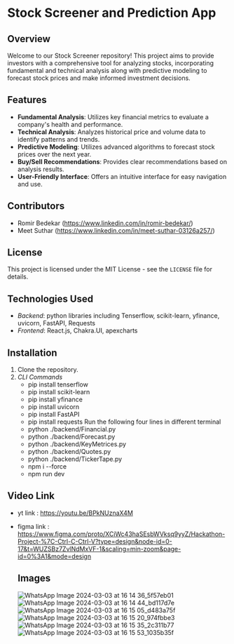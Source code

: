 # Stock Screener and Prediction App


## Overview

Welcome to our Stock Screener repository! This project aims to provide investors with a comprehensive tool for analyzing stocks, incorporating fundamental and technical analysis along with predictive modeling to forecast stock prices and make informed investment decisions.

## Features

- **Fundamental Analysis**: Utilizes key financial metrics to evaluate a company's health and performance.
- **Technical Analysis**: Analyzes historical price and volume data to identify patterns and trends.
- **Predictive Modeling**: Utilizes advanced algorithms to forecast stock prices over the next year.
- **Buy/Sell Recommendations**: Provides clear recommendations based on analysis results.
- **User-Friendly Interface**: Offers an intuitive interface for easy navigation and use.

## Contributors

- Romir Bedekar (https://www.linkedin.com/in/romir-bedekar/)
- Meet Suthar (https://www.linkedin.com/in/meet-suthar-03126a257/)

## License

This project is licensed under the MIT License - see the `LICENSE` file for details.


## Technologies Used

- *Backend*: python libraries including Tenserflow, scikit-learn, yfinance, uvicorn, FastAPI, Requests
- *Frontend*: React.js, Chakra.UI, apexcharts

## Installation

1. Clone the repository.
2. *CLI Commands*
   - pip install tenserflow
   - pip install scikit-learn
   - pip install yfinance
   - pip install uvicorn
   - pip install FastAPI
   - pip install requests
     Run the following four lines in different terminal
   - python ./backend/Financial.py
   - python ./backend/Forecast.py
   - python ./backend/KeyMetrices.py
   - python ./backend/Quotes.py
   - python ./backend/TickerTape.py
   - npm i --force
   - npm run dev
  
  ## Video Link
- yt link : https://youtu.be/BPkNUznaX4M
- figma link : https://www.figma.com/proto/XCiWc43haSEsbWVksq9yyZ/Hackathon-Project-%7C-Ctrl-C-Ctrl-V?type=design&node-id=0-17&t=WUZSBz7ZvlNdMxVF-1&scaling=min-zoom&page-id=0%3A1&mode=design

  ## Images
  ![WhatsApp Image 2024-03-03 at 16 14 36_5f57eb01](https://github.com/WiTheR60334/Hackathon/assets/115364885/841165d0-6128-4e26-a6b8-8e4bc05e97af)
  ![WhatsApp Image 2024-03-03 at 16 14 44_bd117d7e](https://github.com/WiTheR60334/Hackathon/assets/115364885/ac978a5b-91c1-489a-98c0-ab502d6595e5)
 ![WhatsApp Image 2024-03-03 at 16 15 05_d483a75f](https://github.com/WiTheR60334/Hackathon/assets/115364885/de819f92-9a65-43b9-a4d5-01db2165f93f)
![WhatsApp Image 2024-03-03 at 16 15 20_974fbbe3](https://github.com/WiTheR60334/Hackathon/assets/115364885/9270d10a-856e-4952-b6ec-32e06cdadbcc)
 ![WhatsApp Image 2024-03-03 at 16 15 35_2c311b77](https://github.com/WiTheR60334/Hackathon/assets/115364885/9c1885ea-91e4-4dd5-9442-d0f581dd1067)
![WhatsApp Image 2024-03-03 at 16 15 53_1035b35f](https://github.com/WiTheR60334/Hackathon/assets/115364885/1baf8fa6-14d4-4615-98b5-6f562aeeef86)
